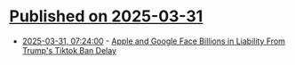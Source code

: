 # [Published on 2025-03-31](index.md)

* [2025-03-31, 07:24:00](https://soylentnews.org/article.pl?sid=25/03/31/0341226&from=rss) - [Apple and Google Face Billions in Liability From Trump's Tiktok Ban Delay](https://soylentnews.org/article.pl?sid=25/03/31/0341226&from=rss)
